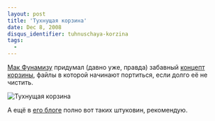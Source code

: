 ```yaml
---
layout: post
title: 'Тухнущая корзина'
date: Dec 8, 2008
disqus_identifier: tuhnuschaya-korzina
tags:
  - 
---
```


[Мак Фунамизу](http://petitinvention.wordpress.com/) придумал (давно уже, правда) забавный [концепт корзины](http://petitinvention.wordpress.com/2008/04/04/dont-leave-your-trash-for-long/), файлы в которой начинают портиться, если долго её не чистить.

![Тухнущая корзина](/images/stinky_trash-petitinvention.jpeg)

А ещё в [его блоге](http://petitinvention.wordpress.com/) полно вот таких штуковин, рекомендую.
